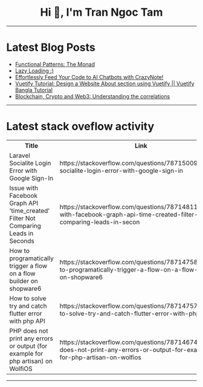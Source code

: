 <h1 align="center">Hi 👋, I'm Tran Ngoc Tam</h1>

---

# Latest Blog Posts 
<!-- BLOG-POST-LIST:START -->
- [Functional Patterns: The Monad](https://dev.to/if-els/functional-patterns-the-monad-cc2)
- [Lazy Loading :&rpar;](https://dev.to/justanordinaryperson/lazy-loading--3f11)
- [Effortlessly Feed Your Code to AI Chatbots with CrazyNote!](https://dev.to/globalkonvict/effortlessly-feed-your-code-to-ai-chatbots-with-crazynote-1njd)
- [Vuetify Tutorial: Design a Website About section using Vuetify || Vuetify Bangla Tutorial](https://dev.to/minit61/vuetify-tutorial-design-a-website-about-section-using-vuetify-vuetify-bangla-tutorial-5acp)
- [Blockchain, Crypto and Web3: Understanding the correlations](https://dev.to/neelxie/blockchain-crypto-and-web3-understanding-the-correlations-1f0f)
<!-- BLOG-POST-LIST:END -->

---

# Latest stack oveflow activity
<table>
  <tr><th>Title</th><th>Link</th></tr>
  <!-- STACKOVERFLOW:START --><tr><td>Laravel Socialite Login Error with Google Sign-In</td><td>https://stackoverflow.com/questions/78715009/laravel-socialite-login-error-with-google-sign-in</td></tr><tr><td>Issue with Facebook Graph API &#39;time_created&#39; Filter Not Comparing Leads in Seconds</td><td>https://stackoverflow.com/questions/78714811/issue-with-facebook-graph-api-time-created-filter-not-comparing-leads-in-secon</td></tr><tr><td>How to programatically trigger a flow on a flow builder on shopware6</td><td>https://stackoverflow.com/questions/78714758/how-to-programatically-trigger-a-flow-on-a-flow-builder-on-shopware6</td></tr><tr><td>How to solve try and catch flutter error with php API</td><td>https://stackoverflow.com/questions/78714757/how-to-solve-try-and-catch-flutter-error-with-php-api</td></tr><tr><td>PHP does not print any errors or output &lpar;for example for php artisan&rpar; on WolfiOS</td><td>https://stackoverflow.com/questions/78714674/php-does-not-print-any-errors-or-output-for-example-for-php-artisan-on-wolfios</td></tr><!-- STACKOVERFLOW:END -->
</table>

---


